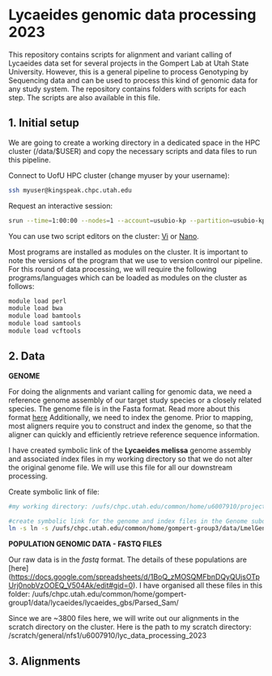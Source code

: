 # Lycaeides genomic data processing 2023
This repository contains scripts for alignment and variant calling of Lycaeides data set for several projects in the Gompert Lab at Utah State University. However, this is a general pipeline to process Genotyping by Sequencing data and can be used to process this kind of genomic data for any study system. The repository contains folders with scripts for each step. The scripts are also available in this file.

## 1. Initial setup

We are going to create a working directory in a dedicated space in the HPC cluster (/data/$USER) and copy the necessary scripts and data files to run this pipeline.

Connect to UofU HPC cluster (change myuser by your username):

```bash
ssh myuser@kingspeak.chpc.utah.edu
```

Request an interactive session:

```bash
srun --time=1:00:00 --nodes=1 --account=usubio-kp --partition=usubio-kp --pty /bin/bash -l
```
You can use two script editors on the cluster: [Vi](https://www.linuxjournal.com/content/how-use-vi-editor-linux) or [Nano](https://www.nano-editor.org/).

Most programs are installed as modules on the cluster. It is important to note the versions of the program that we use to version control our pipeline. For this round of data processing, we will require the following programs/languages which can be loaded as modules on the cluster as follows:

```bash
module load perl
module load bwa
module load bamtools
module load samtools
module load vcftools
```

## 2. Data 

**GENOME**

For doing the alignments and variant calling for genomic data, we need a reference genome assembly of our target study species or a closely related species. The genome file is in the Fasta format. Read more about this format [here](https://software.broadinstitute.org/software/igv/FASTA#:~:text=A%20FASTA%20file%20is%20a,followed%20by%20the%20sequence%20name.) Additionally, we need to index the genome. Prior to mapping, most aligners require you to construct and index the genome, so that the aligner can quickly and efficiently retrieve reference sequence information.

I have created symbolic link of the **Lycaeides melissa** genome assembly and associated index files in my working directory so that we do not alter the original genome file. We will use this file for all our downstream processing. 

Create symbolic link of file:

```bash
#my working directory: /uufs/chpc.utah.edu/common/home/u6007910/projects/lycaeides_data_processing_2023

#create symbolic link for the genome and index files in the Genome subdirectory
ln -s ln -s /uufs/chpc.utah.edu/common/home/gompert-group3/data/LmelGenome/Lmel_dovetailPacBio_genome.fasta* ./Genome
```
**POPULATION GENOMIC DATA - FASTQ FILES**

Our raw data is in the *fastq* format. The details of these populations are [here] (https://docs.google.com/spreadsheets/d/1BoQ_zMOSQMFbnDQyQUjsOTpUrj0nobVzOOEQ_V504Ak/edit#gid=0). I have organised all these files in this folder: /uufs/chpc.utah.edu/common/home/gompert-group1/data/lycaeides/lycaeides_gbs/Parsed_Sam/

Since we are ~3800 files here, we will write out our alignments in the scratch directory on the cluster. Here is the path to my scratch directory:
/scratch/general/nfs1/u6007910/lyc_data_processing_2023

## 3. Alignments
